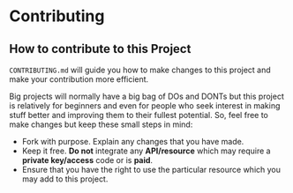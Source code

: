 # Contributing
## How to contribute to this Project

`CONTRIBUTING.md` will guide you how to make changes to this project and make your contribution more efficient.

Big projects will normally have a big bag of DOs and DONTs but this project is relatively for beginners and even for people who seek interest in making stuff better and improving them to their fullest potential. So, feel free to make changes but keep these small steps in mind:

- Fork with purpose. Explain any changes that you have made.
- Keep it free. **Do not** integrate any **API/resource** which may require a **private key/access** code or is **paid**.
- Ensure that you have the right to use the particular resource which you may add to this project.
